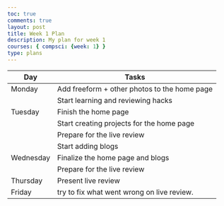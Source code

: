 ```yaml
---
toc: true
comments: true
layout: post
title: Week 1 Plan
description: My plan for week 1
courses: { compsci: {week: 1} }
type: plans
---
```


| Day | Tasks |
| -------- | -------- |
| Monday | Add freeform + other photos to the home page  |
| | Start learning and reviewing hacks
|Tuesday | Finish the home page | 
| | Start creating projects for the home page
| | Prepare for the live review
| | Start adding blogs
 Wednesday | Finalize the home page and blogs |
 | | Prepare for the live review
| Thursday | Present live review |
| Friday | try to fix what went wrong on live review.  |
